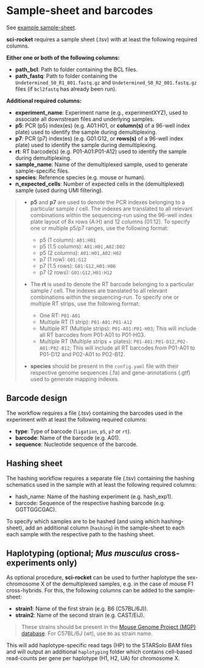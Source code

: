 # Sample-sheet and barcodes

See [example sample-sheet](https://github.com/odomlab2/sci-rocket/blob/main/workflow/examples/example_samplesheet.tsv).

**sci-rocket** requires a sample sheet (.tsv) with at least the following required columns.

**Either one or both of the following columns:**

* **path_bcl**: Path to folder containing the BCL files.
* **path_fastq**: Path to folder containing the `Undetermined_S0_R1_001.fastq.gz` and `Undetermined_S0_R2_001.fastq.gz` files (if `bcl2fastq` has already been run).

**Additional required columns:**

* **experiment_name**: Experiment name (e.g., experimentXYZ), used to associate all downstream files and underlying samples.
* **p5**: PCR (p5) index(es) (e.g. A01:H01, or **column(s)** of a 96-well index plate) used to identify the sample during demultiplexing.
* **p7**: PCR (p7) index(es) (e.g. G01:G12, or **rows(s)** of a 96-well index plate) used to identify the sample during demultiplexing.
* **rt**: RT barcode(s) (e.g. P01-A01:P01-A12) used to identify the sample during demultiplexing.
* **sample_name**: Name of the demultiplexed sample, used to generate sample-specific files.
* **species**: Reference species (e.g. mouse or human).
* **n_expected_cells**: Number of expected cells in the (demultiplexed) sample (used during UMI filtering).

> * **p5** and **p7** are used to denote the PCR indexes belonging to a particular sample / cell. The indexes are translated to all relevant combinations within the sequencing-run using the 96-well index plate layout of 8x rows (A:H) and 12 columns (01:12). To specify one or multiple p5/p7 ranges, use the following format:
>   * p5 (1 column): `A01:H01`
>   * p5 (1.5 columns): `A01:H01,A02:D02`
>   * p5 (2 columns): `A01:H01,A02:H02`
>   * p7 (1 row): `G01:G12`
>   * p7 (1.5 rows): `G01:G12,H01:H06`
>   * p7 (2 rows): `G01:G12,H01:H12`
> * The **rt** is used to denote the RT barcode belonging to a particular sample / cell. The indexes are translated to all relevant combinations within the sequencing-run. To specify one or multiple RT strips, use the following format:
>   * One RT: `P01-A01`
>   * Multiple RT (1 strip): `P01-A01:P01-A12`
>   * Multiple RT (Multiple strips): `P01-A01:P01-H03`; This will include all RT barcodes from P01-A01 to P01-H03.
>   * Multiple RT (Multiple strips + plates): `P01-A01:P01-D12,P02-A01:P02-B12`; This will include all RT barcodes from P01-A01 to P01-D12 and P02-A01 to P02-B12.
>
> * **species** should be present in the `config.yaml` file with their respective genome sequences (.fa) and gene-annotations (.gtf) used to generate mapping indexes.

## Barcode design

The workflow requires a file (.tsv) containing the barcodes used in the experiment with at least the following required columns:

* **type**: Type of barcode (`ligation`, `p5`, `p7` or `rt`).
* **barcode**: Name of the barcode (e.g. A01).
* **sequence**: Nucleotide sequence of the barcode.

## Hashing sheet

The hashing workflow requires a separate file (.tsv) containing the hashing schematics used in the sample with at least the following required columns:

* hash_name: Name of the hashing experiment (e.g. hash_exp1).
* barcode: Sequence of the respective hashing barcode (e.g. GGTTGGCGAC).

To specify which samples are to be hashed (and using which hashing-sheet), add an additional column (`hashing`) in the sample-sheet to each each sample with the respective path to the hashing sheet.

## Haplotyping (optional; _Mus musculus_ cross-experiments only)

As optional procedure, **sci-rocket** can be used to further haplotype the sex-chromosome X of the demultiplexed samples, e.g. in the case of mouse F1 cross-hybrids. For this, the following columns can be added to the sample-sheet:

* **strain1**: Name of the first strain (e.g. B6 (C57BL/6J)).
* **strain2**: Name of the second strain (e.g. CAST/EiJ).

> These strains should be present in the [Mouse Genome Project (MGP) database](https://www.sanger.ac.uk/science/data/mouse-genomes-project).
> For C57BL/6J (wt), use `B6` as strain name.

This will add haplotype-specific read tags (HP) to the STARSolo BAM files and will output an additional `haplotyping` folder which contains cell-based read-counts per gene per haplotype (H1, H2, UA) for chromosome X.
